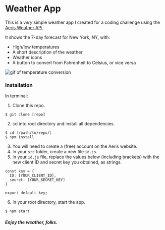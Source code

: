 # Weather App

This is a *very* simple weather app I created for a coding challenge using the [Aeris Weather API](https://www.aerisweather.com/support/docs/api/).

It shows the 7-day forecast for New York, NY, with:
- High/low temperatures
- A short description of the weather
- Weather icons
- A button to convert from Fahrenheit to Celsius, or vice versa

<img src="./src/images/convert.gif" alt="gif of temperature conversion" />

### Installation

In terminal:
1. Clone this repo.
```
$ git clone [repo]
```
2. cd into root directory and install all dependencies.
```
$ cd [/path/to/repo/]
$ npm install
```
3. You will need to create a (free) account on the Aeris website.
4. In your `src` folder, create a new file `id.js`.
5. In your `id.js` file, replace the values below (including brackets) with the new client ID and secret key you obtained, as strings.
```
const key = {
  ID: [YOUR_CLIENT_ID],
  secret: [YOUR_SECRET_KEY]
}

export default key;
```
6. In your root directory, start the app.
```
$ npm start
```


##### Enjoy the weather, folks.
